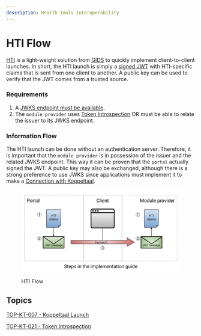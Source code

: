 ```yaml
---
description: Health Tools Interoperability
---
```


# HTI Flow

[HTI](https://github.com/GIDSOpenStandaarden/GIDS-HTI-Protocol/blob/master/HTI.md) is a light-weight solution from [GIDS](https://www.gidsopenstandaarden.org/hti-health-tools-interoperability) to quickly implement client-to-client launches. In short, the HTI launch is simply a [signed JWT](../connectie-maken-met-koppeltaal/requirements/jwt-ondertekenen.md) with HTI-specific claims that is sent from one client to another. A public key can be used to verify that the JWT comes from a trusted source.

### Requirements

1. A [JWKS endpoint must be available](../connectie-maken-met-koppeltaal/requirements/jwks-opzetten.md).
2. The `module provider` uses [Token Introspection](launch-ontvangen/token-introspection.md) OR must be able to relate the issuer to its JWKS endpoint.

### Information Flow

The HTI launch can be done without an authentication server. Therefore, it is important that the `module provider` is in possession of the issuer and the related JWKS endpoint. This way it can be proven that the `portal` actually signed the JWT. A public key may also be exchanged, although there is a strong preference to use JWKS since applications must implement it to make a [Connection with Koppeltaal](../connectie-maken-met-koppeltaal/).

<figure><img src="../../.gitbook/assets/image19.png" alt="HTI Flow"><figcaption><p>HTI Flow</p></figcaption></figure>

## Topics

[TOP-KT-007 - Koppeltaal Launch](https://vzvz.atlassian.net/wiki/spaces/KTSA/pages/27123510/TOP-KT-007+-+Koppeltaal+Launch)

[TOP-KT-021 - Token Introspection](https://vzvz.atlassian.net/wiki/spaces/KTSA/pages/27131284/TOP-KT-021+-+Token+Introspection)
